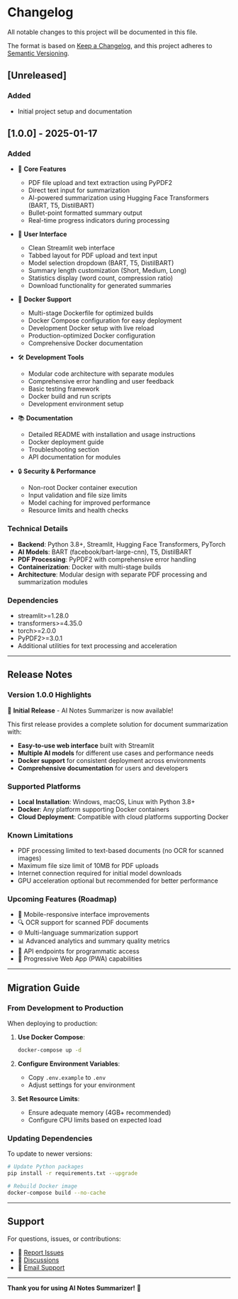 # Changelog

All notable changes to this project will be documented in this file.

The format is based on [Keep a Changelog](https://keepachangelog.com/en/1.0.0/),
and this project adheres to [Semantic Versioning](https://semver.org/spec/v2.0.0.html).

## [Unreleased]

### Added
- Initial project setup and documentation

## [1.0.0] - 2025-01-17

### Added
- 📝 **Core Features**
  - PDF file upload and text extraction using PyPDF2
  - Direct text input for summarization
  - AI-powered summarization using Hugging Face Transformers (BART, T5, DistilBART)
  - Bullet-point formatted summary output
  - Real-time progress indicators during processing

- 🎨 **User Interface**
  - Clean Streamlit web interface
  - Tabbed layout for PDF upload and text input
  - Model selection dropdown (BART, T5, DistilBART)
  - Summary length customization (Short, Medium, Long)
  - Statistics display (word count, compression ratio)
  - Download functionality for generated summaries

- 🐳 **Docker Support**
  - Multi-stage Dockerfile for optimized builds
  - Docker Compose configuration for easy deployment
  - Development Docker setup with live reload
  - Production-optimized Docker configuration
  - Comprehensive Docker documentation

- 🛠️ **Development Tools**
  - Modular code architecture with separate modules
  - Comprehensive error handling and user feedback
  - Basic testing framework
  - Docker build and run scripts
  - Development environment setup

- 📚 **Documentation**
  - Detailed README with installation and usage instructions
  - Docker deployment guide
  - Troubleshooting section
  - API documentation for modules

- 🔒 **Security & Performance**
  - Non-root Docker container execution
  - Input validation and file size limits
  - Model caching for improved performance
  - Resource limits and health checks

### Technical Details
- **Backend**: Python 3.8+, Streamlit, Hugging Face Transformers, PyTorch
- **AI Models**: BART (facebook/bart-large-cnn), T5, DistilBART
- **PDF Processing**: PyPDF2 with comprehensive error handling
- **Containerization**: Docker with multi-stage builds
- **Architecture**: Modular design with separate PDF processing and summarization modules

### Dependencies
- streamlit>=1.28.0
- transformers>=4.35.0
- torch>=2.0.0
- PyPDF2>=3.0.1
- Additional utilities for text processing and acceleration

---

## Release Notes

### Version 1.0.0 Highlights

🎉 **Initial Release** - AI Notes Summarizer is now available!

This first release provides a complete solution for document summarization with:
- **Easy-to-use web interface** built with Streamlit
- **Multiple AI models** for different use cases and performance needs
- **Docker support** for consistent deployment across environments
- **Comprehensive documentation** for users and developers

### Supported Platforms
- **Local Installation**: Windows, macOS, Linux with Python 3.8+
- **Docker**: Any platform supporting Docker containers
- **Cloud Deployment**: Compatible with cloud platforms supporting Docker

### Known Limitations
- PDF processing limited to text-based documents (no OCR for scanned images)
- Maximum file size limit of 10MB for PDF uploads
- Internet connection required for initial model downloads
- GPU acceleration optional but recommended for better performance

### Upcoming Features (Roadmap)
- 📱 Mobile-responsive interface improvements
- 🔍 OCR support for scanned PDF documents
- 🌐 Multi-language summarization support
- 📊 Advanced analytics and summary quality metrics
- 🔗 API endpoints for programmatic access
- 📱 Progressive Web App (PWA) capabilities

---

## Migration Guide

### From Development to Production
When deploying to production:

1. **Use Docker Compose**:
   ```bash
   docker-compose up -d
   ```

2. **Configure Environment Variables**:
   - Copy `.env.example` to `.env`
   - Adjust settings for your environment

3. **Set Resource Limits**:
   - Ensure adequate memory (4GB+ recommended)
   - Configure CPU limits based on expected load

### Updating Dependencies
To update to newer versions:

```bash
# Update Python packages
pip install -r requirements.txt --upgrade

# Rebuild Docker image
docker-compose build --no-cache
```

---

## Support

For questions, issues, or contributions:
- 🐛 [Report Issues](https://github.com/midlaj-muhammed/AI-Note-Summarizer/issues)
- 💬 [Discussions](https://github.com/midlaj-muhammed/AI-Note-Summarizer/discussions)
- 📧 [Email Support](mailto:midlaj.muhammed@example.com)

---

**Thank you for using AI Notes Summarizer!** 🎉
